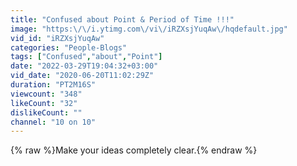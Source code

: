 ```yaml
---
title: "Confused about Point & Period of Time !!!"
image: "https:\/\/i.ytimg.com\/vi\/iRZXsjYuqAw\/hqdefault.jpg"
vid_id: "iRZXsjYuqAw"
categories: "People-Blogs"
tags: ["Confused","about","Point"]
date: "2022-03-29T19:04:32+03:00"
vid_date: "2020-06-20T11:02:29Z"
duration: "PT2M16S"
viewcount: "348"
likeCount: "32"
dislikeCount: ""
channel: "10 on 10"
---
```

{% raw %}Make your ideas completely clear.{% endraw %}
